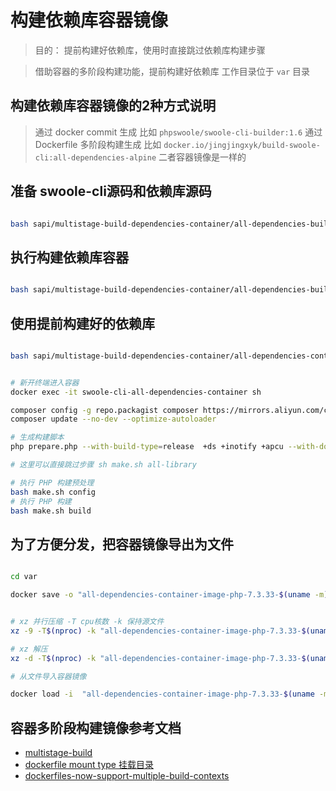 # 构建依赖库容器镜像

> 目的： 提前构建好依赖库，使用时直接跳过依赖库构建步骤

> 借助容器的多阶段构建功能，提前构建好依赖库
> 工作目录位于 `var` 目录

## 构建依赖库容器镜像的2种方式说明

> 通过 docker commit 生成 比如 `phpswoole/swoole-cli-builder:1.6`
> 通过 Dockerfile 多阶段构建生成 比如 `docker.io/jingjingxyk/build-swoole-cli:all-dependencies-alpine`
> 二者容器镜像是一样的

## 准备 swoole-cli源码和依赖库源码

```bash

bash sapi/multistage-build-dependencies-container/all-dependencies-build-init.sh

```

## 执行构建依赖库容器

```bash

bash sapi/multistage-build-dependencies-container/all-dependencies-build-container.sh

```

## 使用提前构建好的依赖库

```bash

bash sapi/multistage-build-dependencies-container/all-dependencies-container-run.sh


# 新开终端进入容器
docker exec -it swoole-cli-all-dependencies-container sh

composer config -g repo.packagist composer https://mirrors.aliyun.com/composer/
composer update --no-dev --optimize-autoloader

# 生成构建脚本
php prepare.php --with-build-type=release  +ds +inotify +apcu --with-download-mirror=https://swoole-cli.jingjingxyk.com/

# 这里可以直接跳过步骤 sh make.sh all-library

# 执行 PHP 构建预处理
bash make.sh config
# 执行 PHP 构建
bash make.sh build

```

## 为了方便分发，把容器镜像导出为文件
```bash

cd var

docker save -o "all-dependencies-container-image-php-7.3.33-$(uname -m).tar" $(cat swoole-cli-build-all-dependencies-container.txt)


# xz 并行压缩 -T cpu核数 -k 保持源文件
xz -9 -T$(nproc) -k "all-dependencies-container-image-php-7.3.33-$(uname -m).tar"

# xz 解压
xz -d -T$(nproc) -k "all-dependencies-container-image-php-7.3.33-$(uname -m).tar.xz"

# 从文件导入容器镜像

docker load -i  "all-dependencies-container-image-php-7.3.33-$(uname -m).tar"

```

## 容器多阶段构建镜像参考文档

- [multistage-build](https://docs.docker.com/develop/develop-images/multistage-build/)
- [dockerfile mount type 挂载目录](https://docs.docker.com/engine/reference/builder/#run---mount)
- [dockerfiles-now-support-multiple-build-contexts](https://www.docker.com/blog/dockerfiles-now-support-multiple-build-contexts/)

